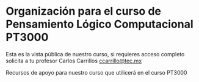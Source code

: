 # Organización para el curso de Pensamiento Lógico Computacional PT3000 

Esta es la vista pública de nuestro curso, si requieres acceso completo solicita a tu profesor Carlos Carrillos ccarrillo@tec.mx

Recursos de apoyo para nuestro curso que utilicerá en el curso PT3000
